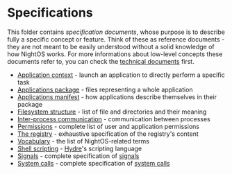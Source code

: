 # Specifications

This folder contains _specification documents_, whose purpose is to describe fully a specific concept or feature.
Think of these as reference documents - they are not meant to be easily understood without a solid knowledge of how NightOS works.
For more informations about low-level concepts these documents refer to, you can check the [technical documents](../technical/) first.

* [Application context](applications/context.md) - launch an application to directly perform a specific task
* [Applications package](applications/package.md) - files representing a whole application
* [Applications manifest](applications/manifest.md) - how applications describe themselves in their package
* [Filesystem structure](fs-structure.md) - list of file and directories and their meaning
* [Inter-process communication](ipc.md) - communication between processes
* [Permissions](permissions.md) - complete list of user and application permissions
* [The registry](registry.md) - exhaustive specification of the registry's content
* [Vocabulary](vocabulary.md) - the list of NightOS-related terms
* [Shell scripting](shell-scripting.md) - [Hydre](../technical/shell.md)'s scripting language
* [Signals](signals.md) - complete specification of [signals](../technical/kpc.md)
* [System calls](syscalls.md) - complete specification of [system calls](../technical/kpc.md)